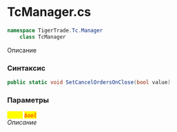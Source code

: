 
# TcManager.cs
```csharp
namespace TigerTrade.Tc.Manager  
    class TcManager
```

Описание

### Синтаксис
```csharp
public static void SetCancelOrdersOnClose(bool value)
```

### Параметры  
<mark style="color:yellow;">`value`</mark> <mark style="color:red;">*`bool`*</mark>  
 *Описание*  
  

                    
                    